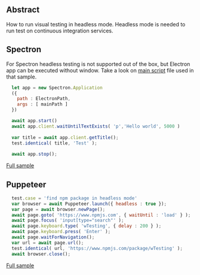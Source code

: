 ## Abstract
How to run visual testing in headless mode. Headless mode is needed to run test on 
continuous integration services.

## Spectron
For Spectron headless testing is not supported out of the box, but Electron app can be executed without window. Take a look on [main script](../../../sample/spectron/asset/headless.js) file used in that sample.

```javascript
  let app = new Spectron.Application
  ({
    path : ElectronPath,
    args : [ mainPath ]
  })

  await app.start()
  await app.client.waitUntilTextExists( 'p','Hello world', 5000 )
  
  var title = await app.client.getTitle();
  test.identical( title, 'Test' );
    
  await app.stop();
```
[Full sample](../../../sample/spectron/Headless.test.s)

## Puppeteer

```javascript
  test.case = 'find npm package in headless mode'
  var browser = await Puppeteer.launch({ headless : true });
  var page = await browser.newPage();
  await page.goto( 'https://www.npmjs.com', { waitUntil : 'load' } );
  await page.focus( 'input[type="search"' );
  await page.keyboard.type( 'wTesting', { delay : 200 } );
  await page.keyboard.press( 'Enter' );
  await page.waitForNavigation();
  var url = await page.url();
  test.identical( url, 'https://www.npmjs.com/package/wTesting' );
  await browser.close();
```
[Full sample](../../../sample/puppeteer/Headless.test.s)
